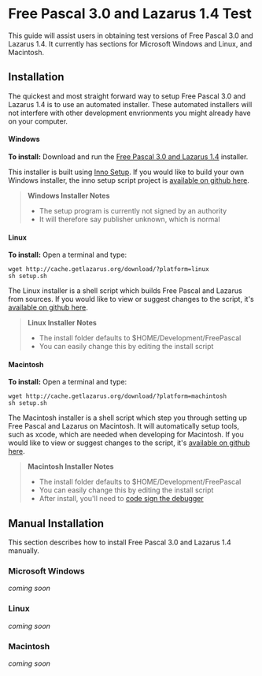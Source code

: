 # Free Pascal 3.0 and Lazarus 1.4 Test

This guide will assist users in obtaining test versions of Free Pascal 3.0 and Lazarus 1.4. It currently has sections for Microsoft Windows and Linux, and Macintosh.

## Installation

The quickest and most straight forward way to setup Free Pascal 3.0 and Lazarus 1.4 is to use an automated installer. These automated installers will not interfere with other development envrionments you might already have on your computer.

#### Windows

**__To install:__** Download and run the [Free Pascal 3.0 and Lazarus 1.4](http://cache.getlazarus.org/download/?platform=windows) installer.

This installer is built using [Inno Setup](http://www.jrsoftware.org/isinfo.php). If you would like to build your own Windows installer, the inno setup script project is [available on github here](https://github.com/sysrpl/Codebot.Setup/blob/master/windows/setup.iss).

> **Windows Installer Notes**
> - The setup program is currently not signed by an authority
> - It will therefore say publisher unknown, which is normal

#### Linux

**__To install:__** Open a terminal and type:

```
wget http://cache.getlazarus.org/download/?platform=linux
sh setup.sh
```

The Linux installer is a shell script which builds Free Pascal and Lazarus from sources. If you would like to view or suggest changes to the script, it's [available on github here](https://github.com/sysrpl/Codebot.Setup/blob/master/linux/install.fpc-3.0.linux.sh).

> **Linux Installer Notes**
> - The install folder defaults to $HOME/Development/FreePascal
> - You can easily change this by editing the install script

#### Macintosh

**__To install:__** Open a terminal and type:

```
wget http://cache.getlazarus.org/download/?platform=machintosh
sh setup.sh
```

The Macintosh installer is a shell script which step you through setting up Free Pascal and Lazarus on  Macintosh. It will automatically setup tools, such as xcode, which are needed when developing for Macintosh. If you would like to view or suggest changes to the script, it's [available on github here](https://github.com/sysrpl/Codebot.Setup/blob/master/macintosh/install.fpc-3.0.darwin.sh).

> **Macintosh Installer Notes**
> - The install folder defaults to $HOME/Development/FreePascal
> - You can easily change this by editing the install script
> - After install, you'll need to [code sign the debugger](http://www.getlazarus.org/setup/macintosh/)

## Manual Installation

This section describes how to install Free Pascal 3.0 and Lazarus 1.4 manually.

### Microsoft Windows

*coming soon*

### Linux

*coming soon*

### Macintosh

*coming soon*
